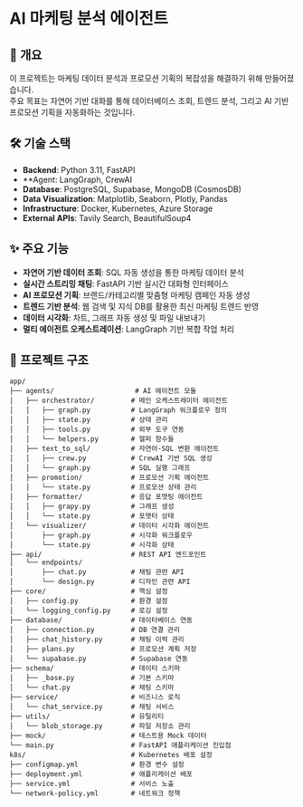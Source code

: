 # AI 마케팅 분석 에이전트

## 📌 개요
이 프로젝트는 마케팅 데이터 분석과 프로모션 기획의 복잡성을 해결하기 위해 만들어졌습니다.  
주요 목표는 자연어 기반 대화를 통해 데이터베이스 조회, 트렌드 분석, 그리고 AI 기반 프로모션 기획을 자동화하는 것입니다.

## 🛠 기술 스택
- **Backend**: Python 3.11, FastAPI
- **Agent: LangGraph, CrewAI
- **Database**: PostgreSQL, Supabase, MongoDB (CosmosDB)
- **Data Visualization**: Matplotlib, Seaborn, Plotly, Pandas
- **Infrastructure**: Docker, Kubernetes, Azure Storage
- **External APIs**: Tavily Search, BeautifulSoup4

## ✨ 주요 기능
- **자연어 기반 데이터 조회**: SQL 자동 생성을 통한 마케팅 데이터 분석
- **실시간 스트리밍 채팅**: FastAPI 기반 실시간 대화형 인터페이스
- **AI 프로모션 기획**: 브랜드/카테고리별 맞춤형 마케팅 캠페인 자동 생성
- **트렌드 기반 분석**: 웹 검색 및 지식 DB를 활용한 최신 마케팅 트렌드 반영
- **데이터 시각화**: 차트, 그래프 자동 생성 및 파일 내보내기
- **멀티 에이전트 오케스트레이션**: LangGraph 기반 복합 작업 처리

## 📂 프로젝트 구조
```
app/
├── agents/                    # AI 에이전트 모듈
│   ├── orchestrator/         # 메인 오케스트레이터 에이전트
│   │   ├── graph.py          # LangGraph 워크플로우 정의
│   │   ├── state.py          # 상태 관리
│   │   ├── tools.py          # 외부 도구 연동
│   │   └── helpers.py        # 헬퍼 함수들
│   ├── text_to_sql/          # 자연어-SQL 변환 에이전트
│   │   ├── crew.py           # CrewAI 기반 SQL 생성
│   │   └── graph.py          # SQL 실행 그래프
│   ├── promotion/            # 프로모션 기획 에이전트
│   │   └── state.py          # 프로모션 상태 관리
│   ├── formatter/            # 응답 포맷팅 에이전트
│   │   ├── grapy.py          # 그래프 생성
│   │   └── state.py          # 포맷터 상태
│   └── visualizer/           # 데이터 시각화 에이전트
│       ├── graph.py          # 시각화 워크플로우
│       └── state.py          # 시각화 상태
├── api/                      # REST API 엔드포인트
│   └── endpoints/
│       ├── chat.py           # 채팅 관련 API
│       └── design.py         # 디자인 관련 API
├── core/                     # 핵심 설정
│   ├── config.py             # 환경 설정
│   └── logging_config.py     # 로깅 설정
├── database/                 # 데이터베이스 연동
│   ├── connection.py         # DB 연결 관리
│   ├── chat_history.py       # 채팅 이력 관리
│   ├── plans.py              # 프로모션 계획 저장
│   └── supabase.py           # Supabase 연동
├── schema/                   # 데이터 스키마
│   ├── _base.py              # 기본 스키마
│   └── chat.py               # 채팅 스키마
├── service/                  # 비즈니스 로직
│   └── chat_service.py       # 채팅 서비스
├── utils/                    # 유틸리티
│   └── blob_storage.py       # 파일 저장소 관리
├── mock/                     # 테스트용 Mock 데이터
└── main.py                   # FastAPI 애플리케이션 진입점
k8s/                          # Kubernetes 배포 설정
├── configmap.yml             # 환경 변수 설정
├── deployment.yml            # 애플리케이션 배포
├── service.yml               # 서비스 노출
└── network-policy.yml        # 네트워크 정책
```
